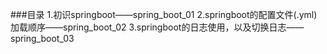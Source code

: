 ###目录
1.初识springboot——spring_boot_01
2.springboot的配置文件(.yml)加载顺序——spring_boot_02
3.springboot的日志使用，以及切换日志——spring_boot_03
